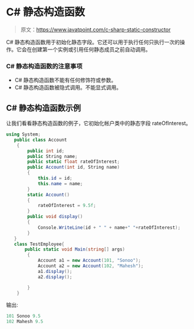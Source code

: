 # C# 静态构造函数

> 原文：<https://www.javatpoint.com/c-sharp-static-constructor>

C# 静态构造函数用于初始化静态字段。它还可以用于执行任何只执行一次的操作。它会在创建第一个实例或引用任何静态成员之前自动调用。

### C# 静态构造函数的注意事项

*   C# 静态构造函数不能有任何修饰符或参数。
*   C# 静态构造函数被隐式调用。不能显式调用。

## C# 静态构造函数示例

让我们看看静态构造函数的例子，它初始化帐户类中的静态字段 rateOfInterest。

```cs
using System;
   public class Account
    {
        public int id; 
        public String name;
        public static float rateOfInterest;
        public Account(int id, String name)
        {
            this.id = id;
            this.name = name;
        }
        static Account()
        {
            rateOfInterest = 9.5f;
        }
        public void display()
        {
            Console.WriteLine(id + " " + name+" "+rateOfInterest);
        }
   }
   class TestEmployee{
       public static void Main(string[] args)
        {
            Account a1 = new Account(101, "Sonoo");
            Account a2 = new Account(102, "Mahesh");
            a1.display();
            a2.display();

        }
    }

```

输出:

```cs
101 Sonoo 9.5
102 Mahesh 9.5

```